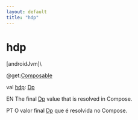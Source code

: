 ```yaml
---
layout: default
title: "hdp"
---
```


# hdp

[androidJvm]\

@get:[Composable](https://developer.android.com/reference/kotlin/androidx/compose/runtime/Composable.html)

val [hdp](hdp.md): [Dp](https://developer.android.com/reference/kotlin/androidx/compose/ui/unit/Dp.html)

EN The final [Dp](https://developer.android.com/reference/kotlin/androidx/compose/ui/unit/Dp.html) value that is resolved in Compose.

PT O valor final [Dp](https://developer.android.com/reference/kotlin/androidx/compose/ui/unit/Dp.html) que é resolvida no Compose.